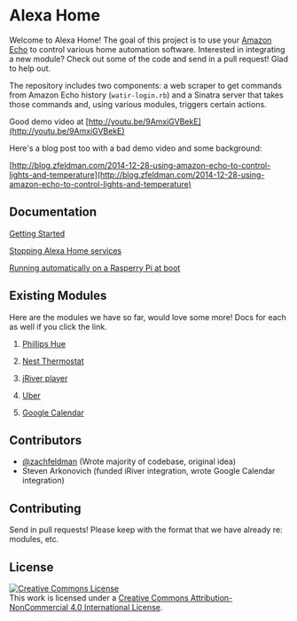 # Alexa Home

Welcome to Alexa Home! The goal of this project is to use your [Amazon Echo](http://amzn.to/1DO0ax3) to control various home automation software. Interested in integrating a new module? Check out some of the code and send in a pull request! Glad to help out. 

The repository includes two components: a web scraper to get commands from Amazon Echo history (`watir-login.rb`) and a Sinatra server that takes those commands and, using various modules, triggers certain actions.

Good demo video at [http://youtu.be/9AmxiGVBekE](http://youtu.be/9AmxiGVBekE)

Here's a blog post too with a bad demo video and some background:

[http://blog.zfeldman.com/2014-12-28-using-amazon-echo-to-control-lights-and-temperature](http://blog.zfeldman.com/2014-12-28-using-amazon-echo-to-control-lights-and-temperature)


## Documentation

[Getting Started](docs/getting-started.md)

[Stopping Alexa Home services](docs/stopping-alexa-home.md)

[Running automatically on a Rasperry Pi at boot](docs/rasp-pi-autostart.md)


## Existing Modules

Here are the modules we have so far, would love some more! Docs for each as well if you click the link.

1) [Phillips Hue](docs/modules/hue.md)

2) [Nest Thermostat](docs/modules/nest.md)

3) [jRiver player](docs/modules/jriver.md)

4) [Uber](docs/modules/uber.md)

5) [Google Calendar](docs/modules/google_calendar.md)


## Contributors

- [@zachfeldman](https://twitter.com/zachfeldman) (Wrote majority of codebase, original idea)
- Steven Arkonovich (funded iRiver integration, wrote Google Calendar integration)


## Contributing

Send in pull requests! Please keep with the format that we have already re: modules, etc.


## License

<a rel="license" href="http://creativecommons.org/licenses/by-nc/4.0/"><img alt="Creative Commons License" style="border-width:0" src="https://i.creativecommons.org/l/by-nc/4.0/88x31.png" /></a><br />This work is licensed under a <a rel="license" href="http://creativecommons.org/licenses/by-nc/4.0/">Creative Commons Attribution-NonCommercial 4.0 International License</a>.